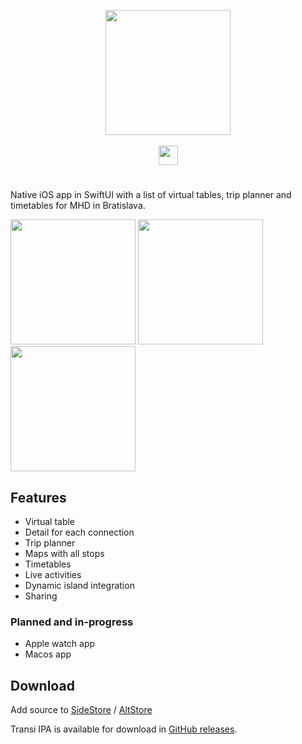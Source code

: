 <p align="center">
   <picture>
     <source width="200" media="(prefers-color-scheme: dark)" srcset="https://github.com/user-attachments/assets/084590ee-b52f-4168-8b69-42c3870a8601" />
     <img width="200" src="https://github.com/user-attachments/assets/afb8b9d7-e1c3-4513-b08c-6d62522ead14" />
   </picture>
   <br>
   <br>
  <picture>
    <source
      height="31px"
      media="(prefers-color-scheme: dark)"
      srcset="https://github.com/magicsk/Transi-swift/assets/49265057/d02bd6bb-1d11-41f0-9be5-ab03c723dc9d"
    >
    <img 
      height="31px"
      src="https://github.com/magicsk/Transi-swift/assets/49265057/9601b339-3b86-40ee-a8d5-25aae0c0957a"
    >
  </picture>
</p>

# 

Native iOS app in SwiftUI with a list of virtual tables,
trip planner and timetables for MHD in Bratislava.

<p>
 <picture>
     <source width="200" media="(prefers-color-scheme: dark)" srcset="https://github.com/magicsk/Transi-swift/assets/49265057/95ba7e86-fb9a-4319-a158-bd90d7920125" />
     <img width="200" src="https://github.com/magicsk/Transi-swift/assets/49265057/b069a517-8c27-43a2-a6ef-f59a40fa676b" />
 </picture>


 <!-- <picture>
     <source width="200" media="(prefers-color-scheme: dark)" srcset="https://github.com/magicsk/Transi-swift/assets/49265057/dd9a5534-fefe-49db-b7f3-ad2814ec8763" />
     <img width="200" src="https://github.com/magicsk/Transi-swift/assets/49265057/a1169866-acf6-4e6d-8327-f929e101960e" />
 </picture> -->

 
 <picture>
     <source width="200" media="(prefers-color-scheme: dark)" srcset="https://github.com/magicsk/Transi-swift/assets/49265057/62ddc316-0011-4b2d-a6a8-30deeff280e7" />
     <img width="200" src="https://github.com/magicsk/Transi-swift/assets/49265057/dbd1641f-a353-41d3-8456-ecc6eeae9433" />
 </picture>

 
 <!-- <picture>
     <source width="200" media="(prefers-color-scheme: dark)" srcset="https://github.com/magicsk/Transi-swift/assets/49265057/62967629-93ad-4a12-894d-a08348702e97" />
     <img width="200" src="https://github.com/magicsk/Transi-swift/assets/49265057/49265057/d2738a50-7e00-4d31-aa04-0a974d898c8e" />
 </picture> -->
 
 <picture>
     <source width="200" media="(prefers-color-scheme: dark)" srcset="https://github.com/magicsk/Transi-swift/assets/49265057/235a329a-4123-46d2-96b2-dc759476115c" />
     <img width="200" src="https://github.com/magicsk/Transi-swift/assets/49265057/735ed921-a550-4108-919d-1de55e9fc86a" />
 </picture>
</p>

## Features
- Virtual table
- Detail for each connection
- Trip planner
- Maps with all stops
- Timetables
- Live activities
- Dynamic island integration
- Sharing

### Planned and in-progress
- Apple watch app
- Macos app

## Download

Add source to [SideStore](https://intradeus.github.io/http-protocol-redirector?r=sidestore://source?URL=https://api.magicsk.eu/transi/store.json) / [AltStore](https://intradeus.github.io/http-protocol-redirector?r=altstore-classic://source?URL=https://api.magicsk.eu/transi/store.json)

Transi IPA is available for download in
[GitHub releases](https://github.com/magicsk/Transi-swift/releases). 

